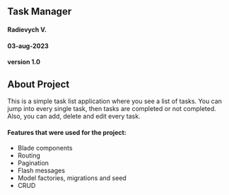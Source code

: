 ## Task Manager

#### Radievych V.
#### 03-aug-2023
#### version 1.0



## About Project

This is a simple task list application where you see a list of tasks. 
You can jump into every single task, then tasks are completed or not completed.
Also, you can add, delete and edit every task.

#### Features that were used for the project:

- Blade components
- Routing
- Pagination
- Flash messages
- Model factories, migrations and seed
- CRUD

